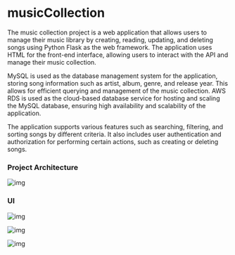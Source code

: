 # musicCollection



The music collection project is a web application that allows users to manage their music library by creating, reading, updating, and deleting songs using Python Flask as the web framework. The application uses HTML for the front-end interface, allowing users to interact with the API and manage their music collection.

MySQL is used as the database management system for the application, storing song information such as artist, album, genre, and release year. This allows for efficient querying and management of the music collection. AWS RDS is used as the cloud-based database service for hosting and scaling the MySQL database, ensuring high availability and scalability of the application.

The application supports various features such as searching, filtering, and sorting songs by different criteria. It also includes user authentication and authorization for performing certain actions, such as creating or deleting songs.



### Project Architecture

![img](https://lh4.googleusercontent.com/1Tl2Q6L70A3b9vWafwx8lV6Tid90iRMMuHYASKruGXZ_Eu5K0L1a0yRkrX3Uf9l8iW6aiSlderEACxMCm1naXjXCComAGceN7HQcu881SW5i3JIqkWzkqxzJ5PpzD1aYnCm3SCmdMV3L0FT9KZiUT6CLew=s2048)

### UI

![img](https://lh4.googleusercontent.com/AeOnk0BdQo4NlPoJFy7kDP7sVazYqHYUzkPuz9U4TMns38i9kBFHID2uZK3oQ42CS7MHF8NTTJNr9-_K8x1J6hEdWuXvxIB3wERQgxVUQ7QuJ9D7SZzijsTEq3nvGoSroqOkjm2NyEJnM9eHfYdsfmdD5g=s2048)

![img](https://lh6.googleusercontent.com/6YBK3jIOfvYl1CuzPue6isQgazJnlA9JWa45OfLcovwHm4HfynIxY8RDxUPeUGvXuNdJ4cYQe6Rp3it-3C-aF0Vsdqtj-d2JZlzWIjrwKI9TXLYa17ZM4cOjysl7KJSHCDFLsv406ebUSUgOrd2AxkDQeQ=s2048)

![img](https://lh5.googleusercontent.com/bHHj0cZZXaufDPvR9p5V9HNvZPUsVijFlLzioyci1jQarmeOPVqx-omcFXvLHVHIvu0694JtU9_I3esWU2cvobPfCMZ1VIfvTh_ybgx5lv1FzswMwLV4mYSm36SPXocHWZXr9YWNQREecrz1C_eVsvlLkg=s2048)

